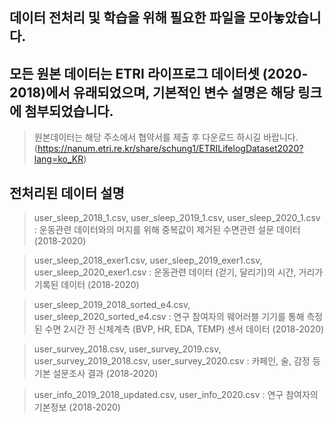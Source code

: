 ## 데이터 전처리 및 학습을 위해 필요한 파일을 모아놓았습니다.
## 모든 원본 데이터는 ETRI 라이프로그 데이터셋 (2020-2018)에서 유래되었으며, 기본적인 변수 설명은 해당 링크에 첨부되었습니다. 
> 원본데이터는 해당 주소에서 협약서를 제출 후 다운로드 하시길 바랍니다.
> (https://nanum.etri.re.kr/share/schung1/ETRILifelogDataset2020?lang=ko_KR)

## 전처리된 데이터 설명
> user_sleep_2018_1.csv, user_sleep_2019_1.csv, user_sleep_2020_1.csv : 운동관련 데이터와의 머지를 위해 중복값이 제거된 수면관련 설문 데이터 (2018-2020)

> user_sleep_2018_exer1.csv, user_sleep_2019_exer1.csv, user_sleep_2020_exer1.csv : 운동관련 데이터 (걷기, 달리기)의 시간, 거리가 기록된 데이터 (2018-2020)

> user_sleep_2019_2018_sorted_e4.csv, user_sleep_2020_sorted_e4.csv : 연구 참여자의 웨어러블 기기를 통해 측정된 수면 2시간 전 신체계측 (BVP, HR, EDA, TEMP) 센서 데이터 (2018-2020)

> user_survey_2018.csv, user_survey_2019.csv, user_survey_2019_2018.csv, user_survey_2020.csv : 카페인, 술, 감정 등 기본 설문조사 결과 (2018-2020)

> user_info_2019_2018_updated.csv, user_info_2020.csv : 연구 참여자의 기본정보 (2018-2020)
